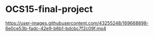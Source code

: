 # OCS15-final-project


https://user-images.githubusercontent.com/43255248/169668898-6e0ce53b-fadc-42e9-b6b1-bdcbc7f2c09f.mp4
